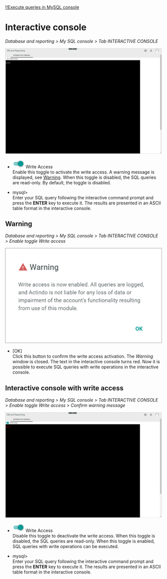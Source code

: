 [!!Execute queries in MySQL console](../Operation/02_ExecuteQueriesMySQLConsole.md)

# Interactive console

*Database and reporting > My SQL console > Tab INTERACTIVE CONSOLE*

![Interactive console](../../Assets/Screenshots/DatabaseAndReporting/MySQLConsole/InteractiveConsole.png "[Interactive console]")

- ![Toggle](../../Assets/Icons/Toggle.png "[Toggle]") Write Access   
    Enable this toggle to activate the write access. A warning message is displayed, see [Warning](#warning). When this toggle is disabled, the SQL queries are read-only. By default, the toggle is disabled.

- mysql>  
    Enter your SQL query following the interactive command prompt and press the **ENTER** key to execute it. The results are presented in an ASCII table format in the interactive console.  


## Warning

*Database and reporting > My SQL console > Tab INTERACTIVE CONSOLE > Enable toggle Write access*

![Interactive console](../../Assets/Screenshots/DatabaseAndReporting/MySQLConsole/Warning.png "[Interactive console]")

- [OK]   
    Click this button to confirm the write access activation. The *Warning* window is closed. The text in the interactive console turns red. Now it is possible to execute SQL queries with write operations in the interactive console.


## Interactive console with write access

*Database and reporting > My SQL console > Tab INTERACTIVE CONSOLE > Enable toggle Write access > Confirm warning message*

![Interactive console write access](../../Assets/Screenshots/DatabaseAndReporting/MySQLConsole/InteractiveConsoleWriteAccess.png "[Interactive console  write access]")

- ![Toggle](../../Assets/Icons/Toggle.png "[Toggle]") Write Access   
    Disable this toggle to deactivate the write access. When this toggle is disabled, the SQL queries are read-only. When this toggle is enabled, SQL queries with write operations can be executed.

- mysql>  
    Enter your SQL query following the interactive command prompt and press the **ENTER** key to execute it. The results are presented in an ASCII table format in the interactive console.  

[comment]: <> (Stimmt das so?)